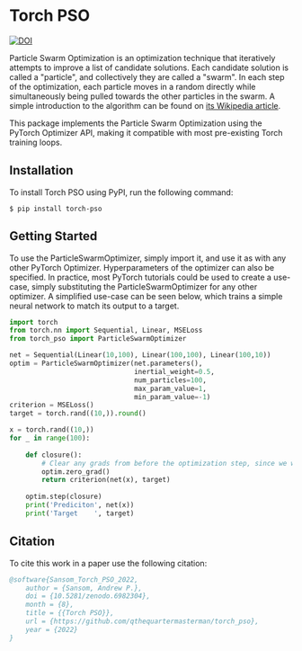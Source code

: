 # Torch PSO
[![DOI](https://zenodo.org/badge/DOI/10.5281/zenodo.6982304.svg)](https://doi.org/10.5281/zenodo.6982304)

Particle Swarm Optimization is an optimization technique that iteratively attempts to improve a list of candidate
solutions. Each candidate solution is called a "particle", and collectively they are called a "swarm". In each step of
the optimization, each particle moves in a random directly while simultaneously being pulled towards the other particles
in the swarm. A simple introduction to the algorithm can be found on 
[its Wikipedia article](https://en.wikipedia.org/wiki/Particle_swarm_optimization).

This package implements the Particle Swarm Optimization using the PyTorch Optimizer API, making it compatible with 
most pre-existing Torch training loops.

## Installation
To install Torch PSO using PyPI, run the following command:

    $ pip install torch-pso

## Getting Started
To use the ParticleSwarmOptimizer, simply import it, and use it as with any other PyTorch Optimizer. 
Hyperparameters of the optimizer can also be specified. In practice, most PyTorch tutorials could be used to create 
a use-case, simply substituting the ParticleSwarmOptimizer for any other optimizer. 
A simplified use-case can be seen below, which trains a simple neural network to match its output to a target.

```python
import torch
from torch.nn import Sequential, Linear, MSELoss
from torch_pso import ParticleSwarmOptimizer

net = Sequential(Linear(10,100), Linear(100,100), Linear(100,10))
optim = ParticleSwarmOptimizer(net.parameters(),
                               inertial_weight=0.5,
                               num_particles=100,
                               max_param_value=1,
                               min_param_value=-1)
criterion = MSELoss()
target = torch.rand((10,)).round()

x = torch.rand((10,))
for _ in range(100):
    
    def closure():
        # Clear any grads from before the optimization step, since we will be changing the parameters
        optim.zero_grad()  
        return criterion(net(x), target)
    
    optim.step(closure)
    print('Prediciton', net(x))
    print('Target    ', target)
```

## Citation
To cite this work in a paper use the following citation:
```bibtex
@software{Sansom_Torch_PSO_2022,
    author = {Sansom, Andrew P.},
    doi = {10.5281/zenodo.6982304},
    month = {8},
    title = {{Torch PSO}},
    url = {https://github.com/qthequartermasterman/torch_pso},
    year = {2022}
}
```
